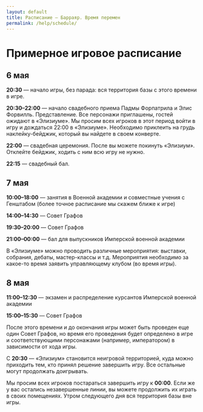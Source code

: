 ```yaml
---
layout: default
title: Расписание — Барраяр. Время перемен
permalink: /help/schedule/
---
```


# Примерное игровое расписание

## 6 мая

__20:30__ — начало игры, без парада: вся территория базы с этого времени в игре.

__20:30–22:00__ — начало свадебного приема Падмы Форпатрила и Элис Форвилль. Представление. Все персонажи приглашены, гостей ожидают в «Элизиуме». Мы просим всех игроков в этот период войти в игру и дождаться 22:00 в «Элизиуме». Необходимо приклеить на грудь наклейку-бейджик, который вы найдете в своем конверте.

__22:00__ — свадебная церемония. После вы можете покинуть «Элизиум». Отклейте бейджик, ходить с ним всю игру не нужно.

__22:15__ — свадебный бал.

## 7 мая

__10:00–18:00__ — занятия в Военной академии и совместные учения с Генштабом (более точное расписание мы скажем ближе к игре)

__14:00–14:30__ — Совет Графов

__19:30–20:00__ — Совет Графов

__21:00–00:00__ — бал для выпускников Имперской военной академии

В «Элизиуме» можно проводить различные мероприятия: выставки, собрания, дебаты, мастер-классы и т.д. Мероприятия необходимо за какое-то время заявить управляющему клубом (во время игры).

## 8 мая

__11:00–12:30__ — экзамен и распределение курсантов Имперской военной академии

__15:00–15:30__ — Совет Графов

После этого времени и до окончания игры может быть проведен еще один Совет Графов, но время его проведения будет определено в игре и соответствующими персонажами (например, императором) в зависимости от хода игры.

С __20:30__ — «Элизиум» становится неигровой территорией, куда можно приходить тем, кто принял решение завершить игру. Все остальные могут продолжать доигрывать.

Мы просим всех игроков постараться завершить игру к __00:00__. Если же у вас остались незавершенные линии, вы можете продолжить их играть в своих помещениях. Утром следующего дня вся территория базы вне игры.
